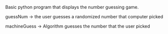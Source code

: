 Basic python program that displays the number guessing game.

guessNum -> the user guesses a randomized number that computer picked

machineGuess -> Algorithm guesses the number that the user picked
